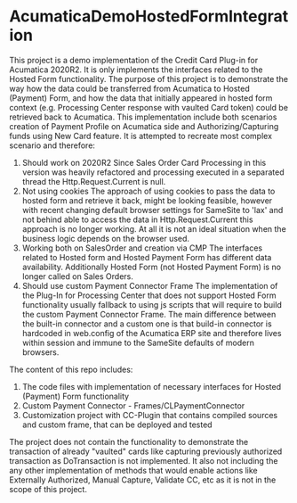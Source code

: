 # AcumaticaDemoHostedFormIntegration

This project is a demo implementation of the Credit Card Plug-in for Acumatica 2020R2. It is only implements the interfaces related to the Hosted Form functionality.
The purpose of this project is to demonstrate the way how the data could be transferred from Acumatica to Hosted (Payment) Form, and how the data that initially appeared in hosted form context (e.g. Processing Center response with vaulted Card token) could be retrieved back to Acumatica.
This implementation include both scenarios creation of Payment Profile on Acumatica side and Authorizing/Capturing funds using New Card feature.
It is attempted to recreate most complex scenario and therefore:

1.	Should work on 2020R2 Since Sales Order Card Processing in this version was heavily refactored and processing executed in a separated thread the Http.Request.Current is null.
2.	Not using cookies The approach of using cookies to pass the data to hosted form and retrieve it back, might be looking feasible, however with recent changing default browser settings for SameSite to 'lax' and not behind able to access the data in Http.Request.Current this approach is no longer working. At all it is not an ideal situation when the business logic depends on the browser used.
3.	Working both on SalesOrder and creation via CMP The interfaces related to Hosted form and Hosted Payment Form has different data availability. Additionally Hosted Form (not Hosted Payment Form) is no longer called on Sales Orders.
4.	Should use custom Payment Connector Frame The implementation of the Plug-In for Processing Center that does not support Hosted Form functionality usually fallback to using js scripts that will require to build the custom Payment Connector Frame. The main difference between the built-in connector and a custom one is that build-in connector is hardcoded in web.config of the Acumatica ERP site and therefore lives within session and immune to the SameSite defaults of modern browsers.

The content of this repo includes:

1.	The code files with implementation of necessary interfaces for Hosted (Payment) Form functionality
2.	Custom Payment Connector - Frames/CLPaymentConnector
3.	Customization project with CC-Plugin that contains compiled sources and custom frame, that can be deployed and tested

The project does not contain the functionality to demonstrate the transaction of already "vaulted" cards like capturing previously authorized transaction as DoTransaction is not implemented. It also not including the any other implementation of methods that would enable actions like Externally Authorized, Manual Capture, Validate CC, etc as it is not in the scope of this project.
